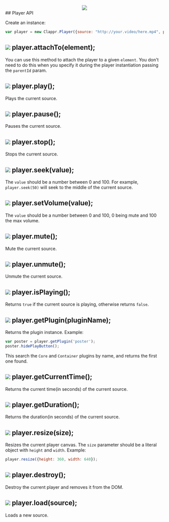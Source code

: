 <div align=center>
<img src="https://cloud.githubusercontent.com/assets/244265/6373134/a845eb50-bce7-11e4-80f2-592ba29972ab.png">
</div>
## Player API

Create an instance:

```javascript
var player = new Clappr.Player({source: "http://your.video/here.mp4", parentId: "#player"});
```

## <img src="https://cldup.com/V4mJE_EtiV-3000x3000.png"> player.attachTo(element);

You can use this method to attach the player to a given `element`. You don't need to do this when you specify it during the player instantiation passing the `parentId` param.

## <img src="https://cldup.com/V4mJE_EtiV-3000x3000.png"> player.play();

Plays the current source.


## <img src="https://cldup.com/V4mJE_EtiV-3000x3000.png"> player.pause();

Pauses the current source.

## <img src="https://cldup.com/V4mJE_EtiV-3000x3000.png"> player.stop();
Stops the current source.

## <img src="https://cldup.com/V4mJE_EtiV-3000x3000.png"> player.seek(value);
The `value` should be a number between 0 and 100. For example, `player.seek(50)` will seek to the middle of the current source.

## <img src="https://cldup.com/V4mJE_EtiV-3000x3000.png"> player.setVolume(value);
The `value` should be a number between 0 and 100, 0 being mute and 100 the max volume.

## <img src="https://cldup.com/V4mJE_EtiV-3000x3000.png"> player.mute();
Mute the current source.

## <img src="https://cldup.com/V4mJE_EtiV-3000x3000.png"> player.unmute();
Unmute the current source.

## <img src="https://cldup.com/V4mJE_EtiV-3000x3000.png"> player.isPlaying();
Returns `true` if the current source is playing, otherwise returns `false`.

## <img src="https://cldup.com/V4mJE_EtiV-3000x3000.png"> player.getPlugin(pluginName);
Returns the plugin instance. Example:
```javascript
var poster = player.getPlugin('poster');
poster.hidePlayButton();
```
This search the `Core` and `Container` plugins by name, and returns the first one found.

## <img src="https://cldup.com/V4mJE_EtiV-3000x3000.png"> player.getCurrentTime();
Returns the current time(in seconds) of the current source.

## <img src="https://cldup.com/V4mJE_EtiV-3000x3000.png"> player.getDuration();
Returns the duration(in seconds) of the current source.

## <img src="https://cldup.com/V4mJE_EtiV-3000x3000.png"> player.resize(size);
Resizes the current player canvas. The `size` parameter should be a literal object with `height` and `width`. Example:
```javascript
player.resize({height: 360, width: 640});
```

## <img src="https://cldup.com/V4mJE_EtiV-3000x3000.png"> player.destroy();
Destroy the current player and removes it from the DOM.

## <img src="https://cldup.com/V4mJE_EtiV-3000x3000.png"> player.load(source);
Loads a new source.
